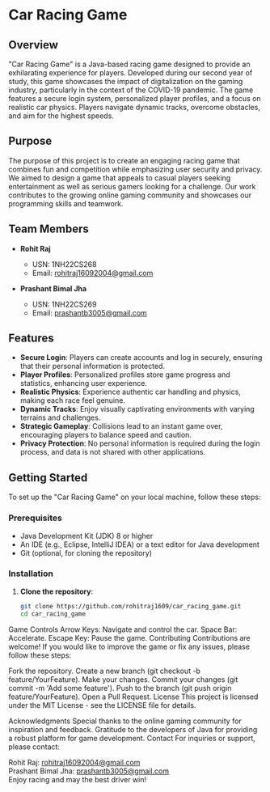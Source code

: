 # Car Racing Game

## Overview

"Car Racing Game" is a Java-based racing game designed to provide an exhilarating experience for players. Developed during our second year of study, this game showcases the impact of digitalization on the gaming industry, particularly in the context of the COVID-19 pandemic. The game features a secure login system, personalized player profiles, and a focus on realistic car physics. Players navigate dynamic tracks, overcome obstacles, and aim for the highest speeds.

## Purpose

The purpose of this project is to create an engaging racing game that combines fun and competition while emphasizing user security and privacy. We aimed to design a game that appeals to casual players seeking entertainment as well as serious gamers looking for a challenge. Our work contributes to the growing online gaming community and showcases our programming skills and teamwork.

## Team Members

- **Rohit Raj**  
  - USN: 1NH22CS268  
  - Email: [rohitraj16092004@gmail.com](mailto:rohitraj16092004@gmail.com)

- **Prashant Bimal Jha**  
  - USN: 1NH22CS269  
  - Email: [prashantb3005@gmail.com](mailto:prashantb3005@gmail.com)

## Features

- **Secure Login**: Players can create accounts and log in securely, ensuring that their personal information is protected.
- **Player Profiles**: Personalized profiles store game progress and statistics, enhancing user experience.
- **Realistic Physics**: Experience authentic car handling and physics, making each race feel genuine.
- **Dynamic Tracks**: Enjoy visually captivating environments with varying terrains and challenges.
- **Strategic Gameplay**: Collisions lead to an instant game over, encouraging players to balance speed and caution.
- **Privacy Protection**: No personal information is required during the login process, and data is not shared with other applications.

## Getting Started

To set up the "Car Racing Game" on your local machine, follow these steps:

### Prerequisites

- Java Development Kit (JDK) 8 or higher
- An IDE (e.g., Eclipse, IntelliJ IDEA) or a text editor for Java development
- Git (optional, for cloning the repository)

### Installation

1. **Clone the repository**:
   ```bash
   git clone https://github.com/rohitraj1609/car_racing_game.git
   cd car_racing_game
Game Controls
Arrow Keys: Navigate and control the car.
Space Bar: Accelerate.
Escape Key: Pause the game.
Contributing
Contributions are welcome! If you would like to improve the game or fix any issues, please follow these steps:

Fork the repository.
Create a new branch (git checkout -b feature/YourFeature).
Make your changes.
Commit your changes (git commit -m 'Add some feature').
Push to the branch (git push origin feature/YourFeature).
Open a Pull Request.
License
This project is licensed under the MIT License - see the LICENSE file for details.

Acknowledgments
Special thanks to the online gaming community for inspiration and feedback.
Gratitude to the developers of Java for providing a robust platform for game development.
Contact
For inquiries or support, please contact:

Rohit Raj: rohitraj16092004@gmail.com
<br>
Prashant Bimal Jha: prashantb3005@gmail.com<br>
Enjoy racing and may the best driver win!
